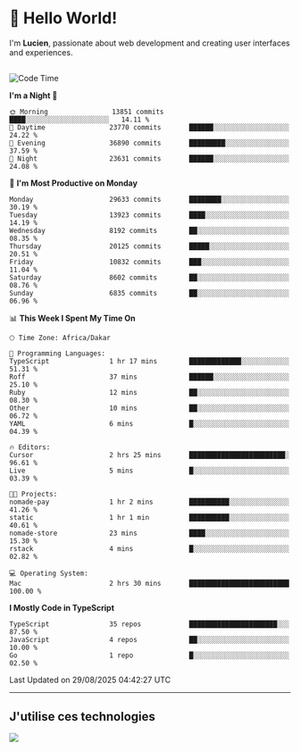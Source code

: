 # 👋 Hello World!

I'm **Lucien**, passionate about web development and creating user interfaces and experiences.

##

<!--START_SECTION:waka-->
![Code Time](http://img.shields.io/badge/Code%20Time-3%2C636%20hrs%2024%20mins-blue)

**I'm a Night 🦉** 

```text
🌞 Morning                13851 commits       ████░░░░░░░░░░░░░░░░░░░░░   14.11 % 
🌆 Daytime                23770 commits       ██████░░░░░░░░░░░░░░░░░░░   24.22 % 
🌃 Evening                36890 commits       █████████░░░░░░░░░░░░░░░░   37.59 % 
🌙 Night                  23631 commits       ██████░░░░░░░░░░░░░░░░░░░   24.08 % 
```
📅 **I'm Most Productive on Monday** 

```text
Monday                   29633 commits       ████████░░░░░░░░░░░░░░░░░   30.19 % 
Tuesday                  13923 commits       ████░░░░░░░░░░░░░░░░░░░░░   14.19 % 
Wednesday                8192 commits        ██░░░░░░░░░░░░░░░░░░░░░░░   08.35 % 
Thursday                 20125 commits       █████░░░░░░░░░░░░░░░░░░░░   20.51 % 
Friday                   10832 commits       ███░░░░░░░░░░░░░░░░░░░░░░   11.04 % 
Saturday                 8602 commits        ██░░░░░░░░░░░░░░░░░░░░░░░   08.76 % 
Sunday                   6835 commits        ██░░░░░░░░░░░░░░░░░░░░░░░   06.96 % 
```


📊 **This Week I Spent My Time On** 

```text
🕑︎ Time Zone: Africa/Dakar

💬 Programming Languages: 
TypeScript               1 hr 17 mins        █████████████░░░░░░░░░░░░   51.31 % 
Roff                     37 mins             ██████░░░░░░░░░░░░░░░░░░░   25.10 % 
Ruby                     12 mins             ██░░░░░░░░░░░░░░░░░░░░░░░   08.30 % 
Other                    10 mins             ██░░░░░░░░░░░░░░░░░░░░░░░   06.72 % 
YAML                     6 mins              █░░░░░░░░░░░░░░░░░░░░░░░░   04.39 % 

🔥 Editors: 
Cursor                   2 hrs 25 mins       ████████████████████████░   96.61 % 
Live                     5 mins              █░░░░░░░░░░░░░░░░░░░░░░░░   03.39 % 

🐱‍💻 Projects: 
nomade-pay               1 hr 2 mins         ██████████░░░░░░░░░░░░░░░   41.26 % 
static                   1 hr 1 min          ██████████░░░░░░░░░░░░░░░   40.61 % 
nomade-store             23 mins             ████░░░░░░░░░░░░░░░░░░░░░   15.30 % 
rstack                   4 mins              █░░░░░░░░░░░░░░░░░░░░░░░░   02.82 % 

💻 Operating System: 
Mac                      2 hrs 30 mins       █████████████████████████   100.00 % 
```

**I Mostly Code in TypeScript** 

```text
TypeScript               35 repos            ██████████████████████░░░   87.50 % 
JavaScript               4 repos             ██░░░░░░░░░░░░░░░░░░░░░░░   10.00 % 
Go                       1 repo              █░░░░░░░░░░░░░░░░░░░░░░░░   02.50 % 
```




 Last Updated on 29/08/2025 04:42:27 UTC
<!--END_SECTION:waka-->
---

## J'utilise ces technologies

<p align="left">
  <a href="https://skillicons.dev">
    <img src="https://skillicons.dev/icons?i=ts,js,go,ruby,css,scss,tailwind,react,vite,nextjs,docker,figma,ableton" />
  </a>
</p>

